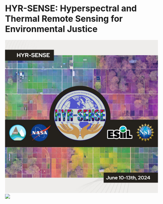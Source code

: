 # HYR-SENSE: Hyperspectral and Thermal Remote Sensing for Environmental Justice
![](./assets/esiil_content/Hyrsense.jpeg)
![](./assets/LIS_LOGO.jpeg)

